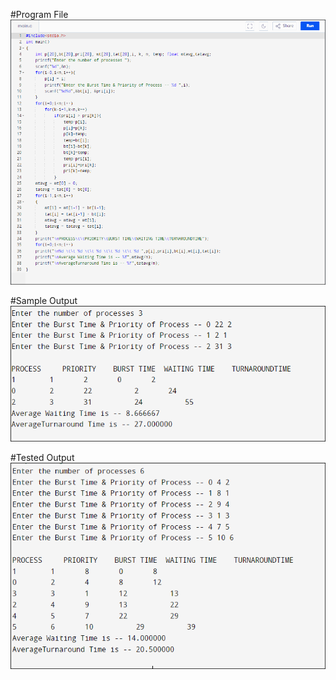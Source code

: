 #Program File
![program file](SourceCode9d.PNG)


#Sample Output
![program file](SampleInputOutput9d.PNG)

#Tested Output
![program file](TestedOutput9d.PNG)
